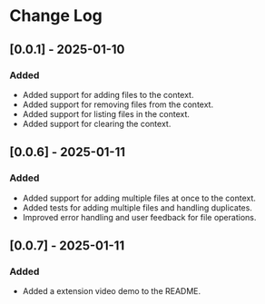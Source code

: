 # Change Log

## [0.0.1] - 2025-01-10

### Added

- Added support for adding files to the context.
- Added support for removing files from the context.
- Added support for listing files in the context.
- Added support for clearing the context.

## [0.0.6] - 2025-01-11

### Added

- Added support for adding multiple files at once to the context.
- Added tests for adding multiple files and handling duplicates.
- Improved error handling and user feedback for file operations.

## [0.0.7] - 2025-01-11

### Added

- Added a extension video demo to the README.
